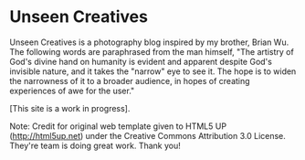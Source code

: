# Unseen Creatives

Unseen Creatives is a photography blog inspired by my brother, Brian Wu. The following words are paraphrased from the man himself, "The artistry of God's divine hand on humanity is evident and apparent despite God's invisible nature, and it takes the "narrow" eye to see it. The hope is to widen the narrowness of it to a broader audience, in hopes of creating experiences of awe for the user."

[This site is a work in progress].

Note: Credit for original web template given to HTML5 UP (http://html5up.net) under the Creative Commons Attribution 3.0 License. They're team is doing great work. Thank you!

